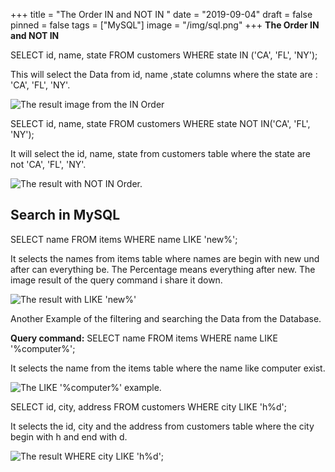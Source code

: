 +++
title = "The Order IN and NOT IN "
date = "2019-09-04"
draft = false
pinned = false
tags = ["MySQL"]
image = "/img/sql.png"
+++
**The Order IN and NOT IN** 

SELECT id, name, state FROM customers WHERE state IN ('CA', 'FL', 'NY');

This will select the Data from id, name ,state columns where the state are : 'CA', 'FL', 'NY'.

![The result image from the IN Order](/img/screen-shot-2019-09-04-at-14.42.00.png)

SELECT id, name, state FROM customers WHERE state NOT IN('CA', 'FL', 'NY');

It will select the id, name, state from customers table where the state are not 'CA', 'FL', 'NY'.

![The result with NOT IN Order.](/img/screen-shot-2019-09-04-at-14.42.57.png)

## Search in MySQL

SELECT name FROM items WHERE name LIKE 'new%';

It selects the names from items table where names are begin with new und after can everything be. The Percentage means everything after new. The image result of the query command i share it down.

![The result with LIKE 'new%'](/img/screen-shot-2019-09-04-at-18.19.23.png)

Another Example of the filtering and searching the Data from the Database.

**Query command:** SELECT name FROM items WHERE name LIKE '%computer%';

It selects the name from the items table where the name like computer exist.

![The LIKE '%computer%' example.](/img/screen-shot-2019-09-05-at-03.22.16.png)

SELECT id, city, address FROM customers WHERE city LIKE 'h%d';

It selects the id, city and the address from customers table where the city begin with h and end with d.

![The result WHERE city LIKE 'h%d';](/img/screen-shot-2019-09-05-at-03.29.30.png)
